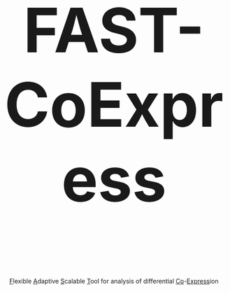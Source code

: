 <p align="center" style="font-size: 10em; font-weight: bold;">
  FAST-CoExpress
</p>

<p align="center">
  <align="center"><ins>F</ins>lexible <ins>A</ins>daptive <ins>S</ins>calable <ins>T</ins>ool for analysis of differential <ins>Co</ins>-<ins>Express</ins>ion
</p>

